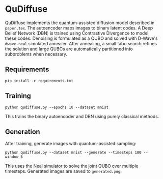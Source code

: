 # QuDiffuse

QuDiffuse implements the quantum-assisted diffusion model described in
`paper.tex`. The autoencoder maps images to binary latent codes. A Deep Belief
Network (DBN) is trained using Contrastive Divergence to model these codes.
Denoising is formulated as a QUBO and solved with D-Wave's `dwave-neal`
simulated annealer. After annealing, a small tabu search refines the solution and
large QUBOs are automatically partitioned into subproblems when necessary.

## Requirements
```
pip install -r requirements.txt
```

## Training
```
python qudiffuse.py --epochs 10 --dataset mnist
```
This trains the binary autoencoder and DBN using purely classical methods.

## Generation
After training, generate images with quantum-assisted sampling:
```
python qudiffuse.py --dataset mnist --generate --timesteps 100 --window 5
```
This uses the Neal simulator to solve the joint QUBO over multiple timesteps.
Generated images are saved to `generated.png`.

